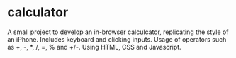 # calculator
A small project to develop an in-browser calculcator, replicating the style of an iPhone.
Includes keyboard and clicking inputs.
Usage of operators such as +, -, *, /, =, % and +/-.
Using HTML, CSS and Javascript.
